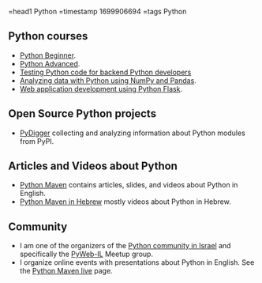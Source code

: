 =head1 Python
=timestamp 1699906694
=tags Python

## Python courses

* [Python Beginner](/courses/python-programming).
* [Python Advanced](/courses/advanced-python).
* [Testing Python code for backend Python developers](/courses/testing-python)
* [Analyzing data with Python using NumPy and Pandas](/courses/analysing-data-with-python-using-numpy-and-pandas).
* [Web application development using Python Flask](/courses/flask).

## Open Source Python projects

* [PyDigger](https://pydigger.com/) collecting and analyzing information about Python modules from PyPI.

## Articles and Videos about Python

* [Python Maven](https://python.code-maven.com/) contains articles, slides, and videos about Python in English.
* [Python Maven in Hebrew](https://python-he.code-maven.com/) mostly videos about Python in Hebrew.


## Community

* I am one of the organizers of the [Python community in Israel](https://python.org.il/) and specifically the [PyWeb-IL](https://www.meetup.com/pyweb-il//) Meetup group.
* I organize online events with presentations about Python in English. See the [Python Maven live](https://python.code-maven.com/live) page.


